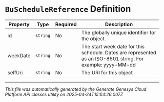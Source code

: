 # `BuScheduleReference` Definition

| Property | Type | Required | Description |
|----------|------|----------|-------------|
| id | `string` | No | The globally unique identifier for the object. |
| weekDate | `string` | No | The start week date for this schedule. Dates are represented as an ISO-8601 string. For example: yyyy-MM-dd |
| selfUri | `string` | No | The URI for this object |

---

*This file was automatically generated by the Generate Genesys Cloud Platform API classes utility on 2025-04-24T15:04:26.007Z*